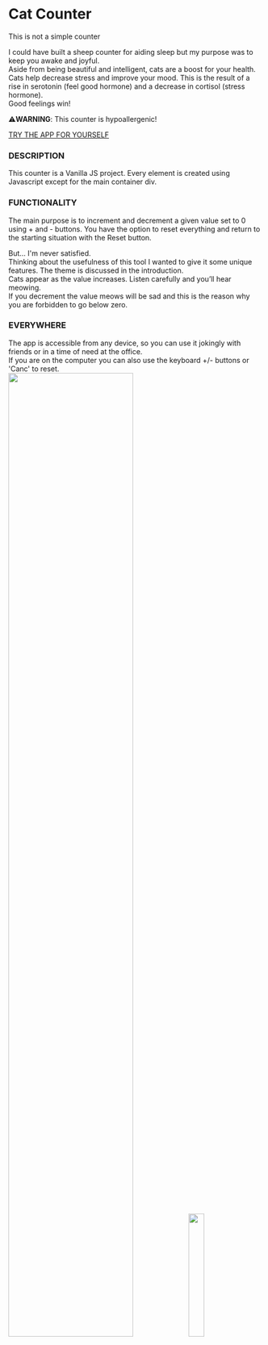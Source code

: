 # Cat Counter
This is not a simple counter

I could have built a sheep counter for aiding sleep but my purpose was to keep you awake and joyful.  
Aside from being beautiful and intelligent, cats are a boost for your health.  
Cats help decrease stress and improve your mood. This is the result of a rise in serotonin (feel good hormone) and a decrease in cortisol (stress hormone).   
Good feelings win!

⚠️**WARNING**: This counter is hypoallergenic!

<a href="https://cat-counter-forcatlovers.netlify.app/" target='_blank'>TRY THE APP FOR YOURSELF</a>

### DESCRIPTION
This counter is a Vanilla JS project. Every element is created using Javascript except for the main container div. 

### FUNCTIONALITY
The main purpose is to increment and decrement a given value set to 0 using + and - buttons. You have the option to reset everything and return to the starting situation with the Reset button.  
  
But... I'm never satisfied.  
Thinking about the usefulness of this tool I wanted to give it some unique features. The theme is discussed in the introduction.  
Cats appear as the value increases. Listen carefully and you’ll hear meowing.  
If you decrement the value meows will be sad and this is the reason why you are forbidden to go below zero.  

### EVERYWHERE
The app is accessible from any device, so you can use it jokingly with friends or in a time of need at the office.  
If you are on the computer you can also use the keyboard +/- buttons or 'Canc' to reset.  
<img src='https://user-images.githubusercontent.com/125393629/236195465-f68b0141-05a2-4ee1-a403-2cfd26947c5f.png' width='70%'> <img src='https://user-images.githubusercontent.com/125393629/236195289-9afc6d6e-38e1-452c-b1a9-c62453730874.png' width='25%'>

